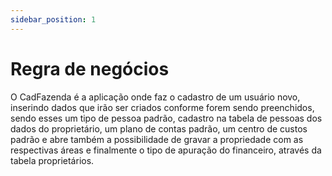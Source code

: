 ```yaml
---
sidebar_position: 1
---
```


# Regra de negócios

O CadFazenda é a aplicação onde faz o cadastro de um usuário novo, inserindo dados que irão ser criados conforme forem sendo preenchidos, sendo esses um tipo de pessoa padrão, cadastro na tabela de pessoas dos dados do proprietário, um plano de contas padrão, um centro de custos padrão e abre também a possibilidade de gravar a propriedade com as respectivas áreas e finalmente o tipo de apuração do financeiro, através da tabela proprietários.
